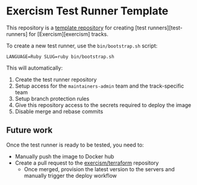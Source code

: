 # Exercism Test Runner Template

This repository is a [template repository](https://help.github.com/en/github/creating-cloning-and-archiving-repositories/creating-a-template-repository) for creating [test runners][test-runners] for [Exercism][exercism] tracks.

To create a new test runner, use the `bin/bootstrap.sh` script:

```shell
LANGUAGE=Ruby SLUG=ruby bin/bootstrap.sh
```

This will automatically:

1. Create the test runner repository
1. Setup access for the `maintainers-admin` team and the track-specific team
1. Setup branch protection rules
1. Give this repository access to the secrets required to deploy the image
1. Disable merge and rebase commits

## Future work

Once the test runner is ready to be tested, you need to:

- Manually push the image to Docker hub
- Create a pull request to the [exercism/terraform][terraform] repository
  - Once merged, provision the latest version to the servers and manually trigger the deploy workflow

[terraform]: https://github.com/exercism/terraform/
